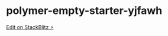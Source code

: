 # polymer-empty-starter-yjfawh

[Edit on StackBlitz ⚡️](https://stackblitz.com/edit/polymer-empty-starter-yjfawh)